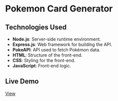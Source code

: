 # Pokemon Card Generator

## Technologies Used
- **Node.js**: Server-side runtime environment.
- **Express.js**: Web framework for building the API.
- **PokeAPI**: API used to fetch Pokémon data.
- **HTML**: Structure of the front-end.
- **CSS**: Styling for the front-end.
- **JavaScript**: Front-end logic.

## Live Demo
<a href="https://pokecard-generator.onrender.com/" target="_blank">View</a>
